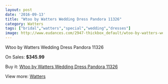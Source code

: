 ```yaml
---
layout: post
date: '2016-09-13'
title: "Wtoo by Watters Wedding Dress Pandora 11326"
category: Watters
tags: ["bridal","watters","special","wedding","dresses"]
image: http://www.eudances.com/2947-thickbox_default/wtoo-by-watters-wedding-dress-pandora-11326.jpg
---
```

Wtoo by Watters Wedding Dress Pandora 11326

On Sales: **$345.99**
<a href="https://www.eudances.com/en/watters/1025-wtoo-by-watters-wedding-dress-pandora-11326.html"><amp-img layout="responsive" width="600" height="600" src="//www.eudances.com/2947-thickbox_default/wtoo-by-watters-wedding-dress-pandora-11326.jpg" alt="Wtoo by Watters Wedding Dress Pandora 11326 0" /></a>
<a href="https://www.eudances.com/en/watters/1025-wtoo-by-watters-wedding-dress-pandora-11326.html"><amp-img layout="responsive" width="600" height="600" src="//www.eudances.com/2948-thickbox_default/wtoo-by-watters-wedding-dress-pandora-11326.jpg" alt="Wtoo by Watters Wedding Dress Pandora 11326 1" /></a>
<a href="https://www.eudances.com/en/watters/1025-wtoo-by-watters-wedding-dress-pandora-11326.html"><amp-img layout="responsive" width="600" height="600" src="//www.eudances.com/2949-thickbox_default/wtoo-by-watters-wedding-dress-pandora-11326.jpg" alt="Wtoo by Watters Wedding Dress Pandora 11326 2" /></a>

Buy it: [Wtoo by Watters Wedding Dress Pandora 11326](https://www.eudances.com/en/watters/1025-wtoo-by-watters-wedding-dress-pandora-11326.html "Wtoo by Watters Wedding Dress Pandora 11326")

View more: [Watters](https://www.eudances.com/en/12-watters "Watters")